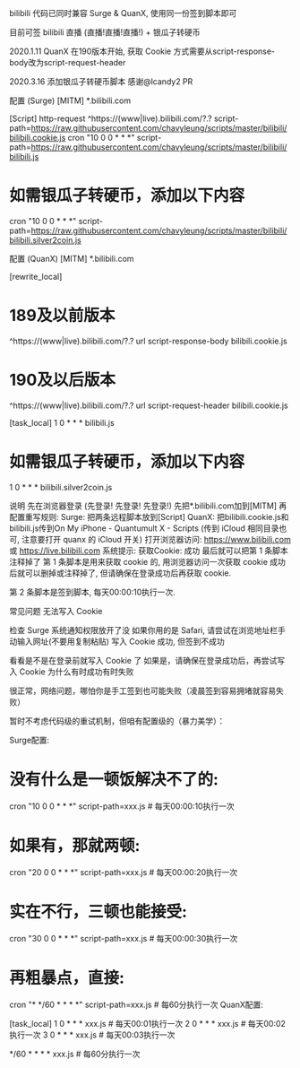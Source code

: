 bilibili
代码已同时兼容 Surge & QuanX, 使用同一份签到脚本即可

目前可签 bilibili 直播 (直播!直播!直播!) + 银瓜子转硬币

2020.1.11 QuanX 在190版本开始, 获取 Cookie 方式需要从script-response-body改为script-request-header

2020.3.16 添加银瓜子转硬币脚本 感谢@lcandy2 PR

配置 (Surge)
[MITM]
*.bilibili.com

[Script]
http-request ^https:\/\/(www|live)\.bilibili\.com\/?.? script-path=https://raw.githubusercontent.com/chavyleung/scripts/master/bilibili/bilibili.cookie.js
cron "10 0 0 * * *" script-path=https://raw.githubusercontent.com/chavyleung/scripts/master/bilibili/bilibili.js
# 如需银瓜子转硬币，添加以下内容 
cron "10 0 0 * * *" script-path=https://raw.githubusercontent.com/chavyleung/scripts/master/bilibili/bilibili.silver2coin.js

配置 (QuanX)
[MITM]
*.bilibili.com

[rewrite_local]

# 189及以前版本
^https:\/\/(www|live)\.bilibili\.com\/?.? url script-response-body bilibili.cookie.js
# 190及以后版本
^https:\/\/(www|live)\.bilibili\.com\/?.? url script-request-header bilibili.cookie.js

[task_local]
1 0 * * * bilibili.js
# 如需银瓜子转硬币，添加以下内容 
1 0 * * * bilibili.silver2coin.js


说明
先在浏览器登录 (先登录! 先登录! 先登录!)
先把*.bilibili.com加到[MITM]
再配置重写规则:
Surge: 把两条远程脚本放到[Script]
QuanX: 把bilibili.cookie.js和bilibili.js传到On My iPhone - Quantumult X - Scripts (传到 iCloud 相同目录也可, 注意要打开 quanx 的 iCloud 开关)
打开浏览器访问: https://www.bilibili.com 或 https://live.bilibili.com
系统提示: 获取Cookie: 成功
最后就可以把第 1 条脚本注释掉了
第 1 条脚本是用来获取 cookie 的, 用浏览器访问一次获取 cookie 成功后就可以删掉或注释掉了, 但请确保在登录成功后再获取 cookie.

第 2 条脚本是签到脚本, 每天00:00:10执行一次.

常见问题
无法写入 Cookie

检查 Surge 系统通知权限放开了没
如果你用的是 Safari, 请尝试在浏览地址栏手动输入网址(不要用复制粘贴)
写入 Cookie 成功, 但签到不成功

看看是不是在登录前就写入 Cookie 了
如果是，请确保在登录成功后，再尝试写入 Cookie
为什么有时成功有时失败

很正常，网络问题，哪怕你是手工签到也可能失败（凌晨签到容易拥堵就容易失败）

暂时不考虑代码级的重试机制，但咱有配置级的（暴力美学）：

Surge配置:

# 没有什么是一顿饭解决不了的:
cron "10 0 0 * * *" script-path=xxx.js # 每天00:00:10执行一次
# 如果有，那就两顿:
cron "20 0 0 * * *" script-path=xxx.js # 每天00:00:20执行一次
# 实在不行，三顿也能接受:
cron "30 0 0 * * *" script-path=xxx.js # 每天00:00:30执行一次

# 再粗暴点，直接:
cron "* */60 * * * *" script-path=xxx.js # 每60分执行一次
QuanX配置:

[task_local]
1 0 * * * xxx.js # 每天00:01执行一次
2 0 * * * xxx.js # 每天00:02执行一次
3 0 * * * xxx.js # 每天00:03执行一次

*/60 * * * * xxx.js # 每60分执行一次
